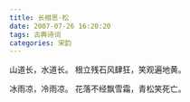 ```yaml
---
title: 长相思·松
date: 2007-07-26 16:20:20
tags: 古典诗词
categories: 宋韵
---
```

山道长，水道长。
根立残石风肆狂，笑观遍地黄。

冰雨凉，冷雨凉。
花落不经飘雪霜，青松笑死亡。